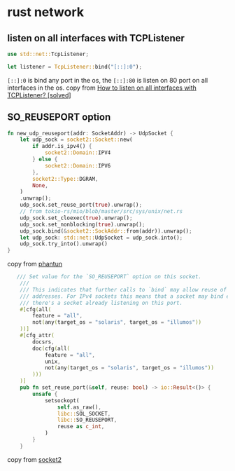 # rust network

## listen on all interfaces with TCPListener

``` rust
use std::net::TcpListener;

let listener = TcpListener::bind("[::]:0");

```
`[::]:0` is bind any port in the os, the `[::]:80` is listen on 80 port on all interfaces in the os.
copy from [How to listen on all interfaces with TCPListener? [solved]](https://users.rust-lang.org/t/how-to-listen-on-all-interfaces-with-tcplistener-solved/12269)


## SO_REUSEPORT option

``` rust
fn new_udp_reuseport(addr: SocketAddr) -> UdpSocket {
    let udp_sock = socket2::Socket::new(
        if addr.is_ipv4() {
            socket2::Domain::IPV4
        } else {
            socket2::Domain::IPV6
        },
        socket2::Type::DGRAM,
        None,
    )
    .unwrap();
    udp_sock.set_reuse_port(true).unwrap();
    // from tokio-rs/mio/blob/master/src/sys/unix/net.rs
    udp_sock.set_cloexec(true).unwrap();
    udp_sock.set_nonblocking(true).unwrap();
    udp_sock.bind(&socket2::SockAddr::from(addr)).unwrap();
    let udp_sock: std::net::UdpSocket = udp_sock.into();
    udp_sock.try_into().unwrap()
}
```

copy from [phantun](https://github.com/dndx/phantun)

``` rust
   /// Set value for the `SO_REUSEPORT` option on this socket.
    ///
    /// This indicates that further calls to `bind` may allow reuse of local
    /// addresses. For IPv4 sockets this means that a socket may bind even when
    /// there's a socket already listening on this port.
    #[cfg(all(
        feature = "all",
        not(any(target_os = "solaris", target_os = "illumos"))
    ))]
    #[cfg_attr(
        docsrs,
        doc(cfg(all(
            feature = "all",
            unix,
            not(any(target_os = "solaris", target_os = "illumos"))
        )))
    )]
    pub fn set_reuse_port(&self, reuse: bool) -> io::Result<()> {
        unsafe {
            setsockopt(
                self.as_raw(),
                libc::SOL_SOCKET,
                libc::SO_REUSEPORT,
                reuse as c_int,
            )
        }
    }
```

copy from [socket2](https://github.com/rust-lang/socket2)
